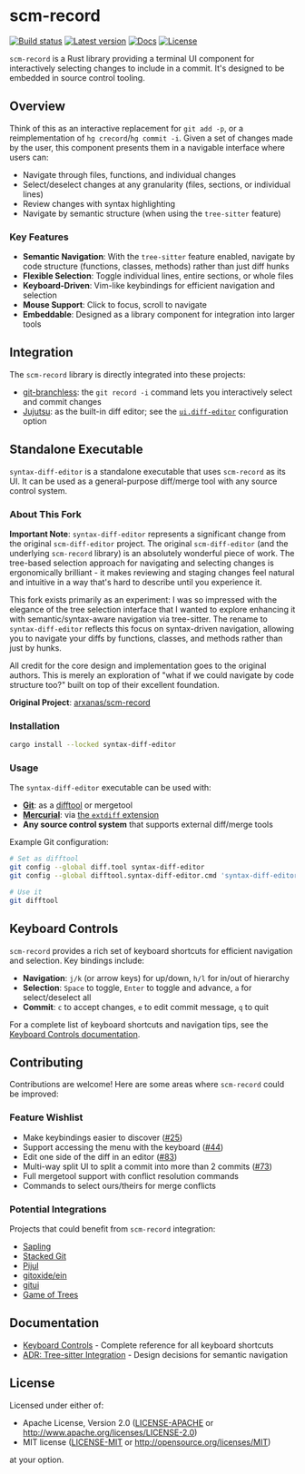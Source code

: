 # scm-record

[Build status]: https://img.shields.io/github/actions/workflow/status/arxanas/scm-record/.github%2Fworkflows%2Flinux.yml
[link-build-status]: https://github.com/arxanas/scm-record/actions?branch=main
[Latest version]: https://img.shields.io/crates/v/scm-record.svg
[link-latest-version]: https://crates.io/crates/scm-record
[Docs]: https://img.shields.io/docsrs/scm-record
[link-docs]: https://docs.rs/scm-record/latest/scm_record/
[License]: https://img.shields.io/crates/l/scm-record
[link-license]: https://github.com/arxanas/scm-record/tree/main/scm-record

[![Build status]][link-build-status] [![Latest version]][link-latest-version] [![Docs]][link-docs] [![License]][link-license]

`scm-record` is a Rust library providing a terminal UI component for interactively selecting changes to include in a commit. It's designed to be embedded in source control tooling.

## Overview

Think of this as an interactive replacement for `git add -p`, or a reimplementation of `hg crecord`/`hg commit -i`. Given a set of changes made by the user, this component presents them in a navigable interface where users can:

- Navigate through files, functions, and individual changes
- Select/deselect changes at any granularity (files, sections, or individual lines)
- Review changes with syntax highlighting
- Navigate by semantic structure (when using the `tree-sitter` feature)

### Key Features

- **Semantic Navigation**: With the `tree-sitter` feature enabled, navigate by code structure (functions, classes, methods) rather than just diff hunks
- **Flexible Selection**: Toggle individual lines, entire sections, or whole files
- **Keyboard-Driven**: Vim-like keybindings for efficient navigation and selection
- **Mouse Support**: Click to focus, scroll to navigate
- **Embeddable**: Designed as a library component for integration into larger tools

## Integration

The `scm-record` library is directly integrated into these projects:

- [git-branchless](https://github.com/arxanas/git-branchless): the `git record -i` command lets you interactively select and commit changes
- [Jujutsu](https://github.com/martinvonz/jj): as the built-in diff editor; see the [`ui.diff-editor`](https://martinvonz.github.io/jj/latest/config/#editing-diffs) configuration option

## Standalone Executable

`syntax-diff-editor` is a standalone executable that uses `scm-record` as its UI. It can be used as a general-purpose diff/merge tool with any source control system.

### About This Fork

**Important Note**: `syntax-diff-editor` represents a significant change from the original `scm-diff-editor` project. The original `scm-diff-editor` (and the underlying `scm-record` library) is an absolutely wonderful piece of work. The tree-based selection approach for navigating and selecting changes is ergonomically brilliant - it makes reviewing and staging changes feel natural and intuitive in a way that's hard to describe until you experience it.

This fork exists primarily as an experiment: I was so impressed with the elegance of the tree selection interface that I wanted to explore enhancing it with semantic/syntax-aware navigation via tree-sitter. The rename to `syntax-diff-editor` reflects this focus on syntax-driven navigation, allowing you to navigate your diffs by functions, classes, and methods rather than just by hunks.

All credit for the core design and implementation goes to the original authors. This is merely an exploration of "what if we could navigate by code structure too?" built on top of their excellent foundation.

**Original Project**: [arxanas/scm-record](https://github.com/arxanas/scm-record)

### Installation

```sh
cargo install --locked syntax-diff-editor
```

### Usage

The `syntax-diff-editor` executable can be used with:

- **[Git](https://git-scm.org)**: as a [difftool](https://git-scm.com/docs/git-difftool) or mergetool
- **[Mercurial](https://www.mercurial-scm.org/)**: via [the `extdiff` extension](https://wiki.mercurial-scm.org/ExtdiffExtension)
- **Any source control system** that supports external diff/merge tools

Example Git configuration:

```sh
# Set as difftool
git config --global diff.tool syntax-diff-editor
git config --global difftool.syntax-diff-editor.cmd 'syntax-diff-editor "$LOCAL" "$REMOTE"'

# Use it
git difftool
```

## Keyboard Controls

`scm-record` provides a rich set of keyboard shortcuts for efficient navigation and selection. Key bindings include:

- **Navigation**: `j/k` (or arrow keys) for up/down, `h/l` for in/out of hierarchy
- **Selection**: `Space` to toggle, `Enter` to toggle and advance, `a` for select/deselect all
- **Commit**: `c` to accept changes, `e` to edit commit message, `q` to quit

For a complete list of keyboard shortcuts and navigation tips, see the [Keyboard Controls documentation](docs/keyboard-controls.md).

## Contributing

Contributions are welcome! Here are some areas where `scm-record` could be improved:

### Feature Wishlist

- Make keybindings easier to discover ([#25](https://github.com/arxanas/scm-record/issues/25))
- Support accessing the menu with the keyboard ([#44](https://github.com/arxanas/scm-record/issues/44))
- Edit one side of the diff in an editor ([#83](https://github.com/arxanas/scm-record/issues/83))
- Multi-way split UI to split a commit into more than 2 commits ([#73](https://github.com/arxanas/scm-record/issues/73))
- Full mergetool support with conflict resolution commands
- Commands to select ours/theirs for merge conflicts

### Potential Integrations

Projects that could benefit from `scm-record` integration:

- [Sapling](https://sapling-scm.com/)
- [Stacked Git](https://stacked-git.github.io/)
- [Pijul](https://pijul.org/)
- [gitoxide/ein](https://github.com/Byron/gitoxide)
- [gitui](https://github.com/extrawurst/gitui)
- [Game of Trees](https://gameoftrees.org/)

## Documentation

- [Keyboard Controls](docs/keyboard-controls.md) - Complete reference for all keyboard shortcuts
- [ADR: Tree-sitter Integration](docs/adrs/001-tree-sitter-integration.md) - Design decisions for semantic navigation

## License

Licensed under either of:

- Apache License, Version 2.0 ([LICENSE-APACHE](LICENSE-APACHE) or http://www.apache.org/licenses/LICENSE-2.0)
- MIT license ([LICENSE-MIT](LICENSE-MIT) or http://opensource.org/licenses/MIT)

at your option.
